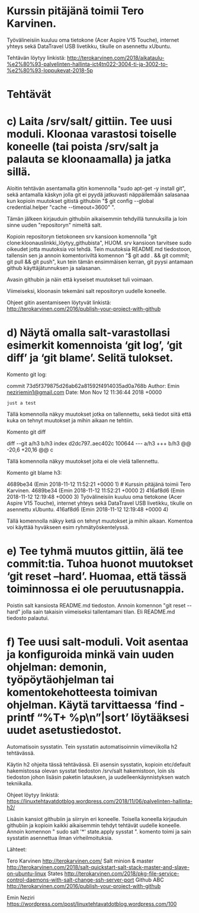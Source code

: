 # Kurssin pitäjänä toimii Tero Karvinen.

Työvälineisiin kuuluu oma tietokone (Acer Aspire V15 Touche), internet yhteys sekä DataTravel USB livetikku, tikulle on asennettu xUbuntu.

Tehtävän löytyy linkistä: http://terokarvinen.com/2018/aikataulu-%e2%80%93-palvelinten-hallinta-ict4tn022-3004-ti-ja-3002-to-%e2%80%93-loppukevat-2018-5p

# Tehtävät


# c) Laita /srv/salt/ gittiin. Tee uusi moduli. Kloonaa varastosi toiselle koneelle (tai poista /srv/salt ja palauta se kloonaamalla) ja jatka sillä.

 Aloitin tehtävän asentamalla gitin komennolla "sudo apt-get -y install git", sekä antamalla käskyn jolla git ei pyydä jatkuvasti näppäilemään salasanaa kun kopioin muutokset gitistä githubiin "$ git config --global credential.helper "cache --timeout=3600" ".

 Tämän jälkeen kirjauduin githubiin aikaisemmin tehdyillä tunnuksilla ja loin sinne uuden "repositoryn" nimeltä salt. 

 Kopioin repositoryn tietokoneen srv kansioon komennolla "git clone:kloonauslinkki_löytyy_githubista", HUOM. srv kansioon tarvitsee sudo oikeudet jotta muutoksia voi tehdä. 
Tein muutoksia README.md tiedostoon, tallensin sen ja annoin komentoriviltä komennon "$ git add . && git commit; git pull && git push", kun tein tämän ensimmäisen kerran, git pyysi antamaan github käyttäjätunnuksen ja salasanan.

 Avasin githubin ja näin että kyseiset muutokset tuli voimaan.
 
 Viimeiseksi, kloonasin tekemäni salt repositoryn uudelle koneelle.
  
 Ohjeet gitin asentamiseen löytyvät linkistä: http://terokarvinen.com/2016/publish-your-project-with-github

# d) Näytä omalla salt-varastollasi esimerkit komennoista ‘git log’, ‘git diff’ ja ‘git blame’. Selitä tulokset.

 Komento git log: 

commit 73d5f379875d26ab62a81592f4914035ad0a768b
Author: Emin <neziriemin1@gmail.com>
Date:   Mon Nov 12 11:36:44 2018 +0000

    just a test
 
Tällä komennolla näkyy muutokset jotka on tallennettu, sekä tiedot siitä että kuka on tehnyt muutokset ja mihin aikaan ne tehtiin.

 Komento git diff

 diff --git a/h3 b/h3
index d2dc797..aec402c 100644
--- a/h3
+++ b/h3
@@ -20,6 +20,16 @@ c

Tällä komennolla näkyy muutokset joita ei ole vielä tallennettu. 
 
 Komento git blame h3:

4689be34 (Emin 2018-11-12 11:52:21 +0000  1) # Kurssin pitäjänä toimii Tero Karvinen.
4689be34 (Emin 2018-11-12 11:52:21 +0000  2) 
416af8d6 (Emin 2018-11-12 12:19:48 +0000  3) Työvälineisiin kuuluu oma tietokone (Acer Aspire V15 Touche), internet yhteys sekä DataTravel USB livetikku, tikulle on asennettu xUbuntu.
416af8d6 (Emin 2018-11-12 12:19:48 +0000  4) 

Tällä komennolla näkyy ketä on tehnyt muutokset ja mihin aikaan. Komentoa voi käyttää hyväkseen esim ryhmätyöskentelyssä.
 

# e) Tee tyhmä muutos gittiin, älä tee commit:tia. Tuhoa huonot muutokset ‘git reset –hard’. Huomaa, että tässä toiminnossa ei ole peruutusnappia.

 Poistin salt kansiosta README.md tiedoston. Annoin komennon "git reset --hard" jolla sain takaisin viimeiseksi tallentamani tilan. Eli README.md tiedosto palautui.

# f) Tee uusi salt-moduli. Voit asentaa ja konfiguroida minkä vain uuden ohjelman: demonin, työpöytäohjelman tai komentokehotteesta toimivan ohjelman. Käytä tarvittaessa ‘find -printf “%T+ %p\n”|sort’ löytääksesi uudet asetustiedostot.

Automatisoin sysstatin. Tein sysstatin automatisoinnin viimeviikolla h2 tehtävässä.

Käytin h2  ohjeita tässä tehtävässä. Eli asensin sysstatin, kopioin etc/default hakemistossa olevan sysstat tiedoston /srv/salt hakemistoon, loin sls tiedoston johon lisäsin paketin latauksen, ja uudelleenkäynnistyksen watch tekniikalla.

Ohjeet löytyy linkistä: https://linuxtehtavatdotblog.wordpress.com/2018/11/06/palvelinten-hallinta-h2/

Lisäsin kansiot githubiin ja siirryin eri koneelle. Toisella koneella kirjauduin githubiin ja kopioin kaikki aikaisemmin tehdyt tehtävät uudelle koneelle. Annoin komennon " sudo salt '*' state.apply sysstat ". komento toimi ja sain sysstatin asennettua ilman virheilmoituksia.

Lähteet:

Tero Karvinen 
http://terokarvinen.com/
Salt minion & master http://terokarvinen.com/2018/salt-quickstart-salt-stack-master-and-slave-on-ubuntu-linux
States http://terokarvinen.com/2018/pkg-file-service-control-daemons-with-salt-change-ssh-server-port
Github ABC http://terokarvinen.com/2016/publish-your-project-with-github

Emin Neziri
https://wordpress.com/post/linuxtehtavatdotblog.wordpress.com/100
